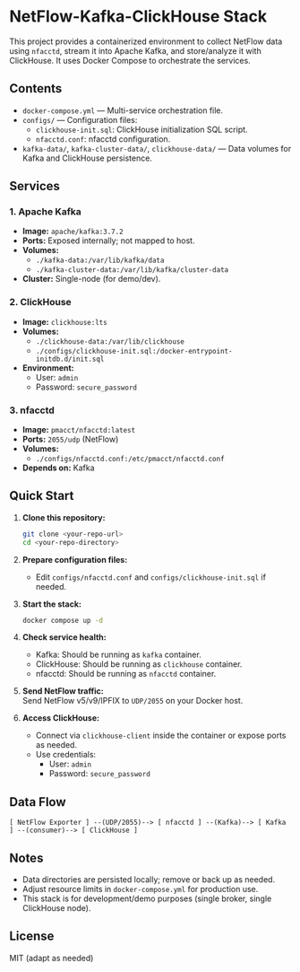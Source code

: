 # NetFlow-Kafka-ClickHouse Stack

This project provides a containerized environment to collect NetFlow data using `nfacctd`, stream it into Apache Kafka, and store/analyze it with ClickHouse. It uses Docker Compose to orchestrate the services.

## Contents

- `docker-compose.yml` — Multi-service orchestration file.
- `configs/` — Configuration files:
  - `clickhouse-init.sql`: ClickHouse initialization SQL script.
  - `nfacctd.conf`: nfacctd configuration.
- `kafka-data/`, `kafka-cluster-data/`, `clickhouse-data/` — Data volumes for Kafka and ClickHouse persistence.

## Services

### 1. Apache Kafka

- **Image:** `apache/kafka:3.7.2`
- **Ports:** Exposed internally; not mapped to host.
- **Volumes:**
  - `./kafka-data:/var/lib/kafka/data`
  - `./kafka-cluster-data:/var/lib/kafka/cluster-data`
- **Cluster:** Single-node (for demo/dev).

### 2. ClickHouse

- **Image:** `clickhouse:lts`
- **Volumes:**
  - `./clickhouse-data:/var/lib/clickhouse`
  - `./configs/clickhouse-init.sql:/docker-entrypoint-initdb.d/init.sql`
- **Environment:**
  - User: `admin`
  - Password: `secure_password`

### 3. nfacctd

- **Image:** `pmacct/nfacctd:latest`
- **Ports:** `2055/udp` (NetFlow)
- **Volumes:**
  - `./configs/nfacctd.conf:/etc/pmacct/nfacctd.conf`
- **Depends on:** Kafka

## Quick Start

1. **Clone this repository:**
   ```bash
   git clone <your-repo-url>
   cd <your-repo-directory>
   ```

2. **Prepare configuration files:**
   - Edit `configs/nfacctd.conf` and `configs/clickhouse-init.sql` if needed.

3. **Start the stack:**
   ```bash
   docker compose up -d
   ```

4. **Check service health:**
   - Kafka: Should be running as `kafka` container.
   - ClickHouse: Should be running as `clickhouse` container.
   - nfacctd: Should be running as `nfacctd` container.

5. **Send NetFlow traffic:**  
   Send NetFlow v5/v9/IPFIX to `UDP/2055` on your Docker host.

6. **Access ClickHouse:**  
   - Connect via `clickhouse-client` inside the container or expose ports as needed.
   - Use credentials:
     - User: `admin`
     - Password: `secure_password`

## Data Flow

```
[ NetFlow Exporter ] --(UDP/2055)--> [ nfacctd ] --(Kafka)--> [ Kafka ] --(consumer)--> [ ClickHouse ]
```

## Notes

- Data directories are persisted locally; remove or back up as needed.
- Adjust resource limits in `docker-compose.yml` for production use.
- This stack is for development/demo purposes (single broker, single ClickHouse node).

## License

MIT (adapt as needed)
